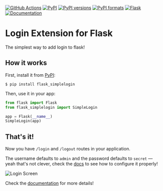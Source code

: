 [![GitHub Actions](https://img.shields.io/github/workflow/status/flask-extensions/Flask-SimpleLogin/Tests?style=flat-square)](https://github.com/flask-extensions/Flask-SimpleLogin/actions/workflows/tests.yml)
[![PyPI](https://img.shields.io/pypi/v/flask_simplelogin.svg?style=flat-square)](https://pypi.org/project/flask_simplelogin/)
[![PyPI versions](https://img.shields.io/pypi/pyversions/flask_simplelogin.svg?style=flat-square)](https://pypi.org/project/flask_simplelogin/)
[![PyPI formats](https://img.shields.io/pypi/format/flask_simplelogin.svg?style=flat-square)](https://pypi.org/project/flask_simplelogin/)
[![Flask](https://img.shields.io/badge/Flask-Extension-blue.svg?style=flat-square)](https://github.com/pallets/flask)
[![Documentation](https://img.shields.io/readthedocs/flask-simple-login?style=flat-square)](https://flask-simple-login.readthedocs.io/en/latest/?badge=latest)

# Login Extension for Flask

The simplest way to add login to flask!

## How it works

First, install it from [PyPI](https://pypi.org/project/flask_simplelogin/):

```console
$ pip install flask_simplelogin
```

Then, use it in your app:

```python
from flask import Flask
from flask_simplelogin import SimpleLogin

app = Flask(__name__)
SimpleLogin(app)
```

## **That's it!**

Now you have `/login` and `/logout` routes in your application.

The username defaults to `admin` and the password defaults to `secret` — yeah that's not clever, check the [docs](https://flask-simple-login.readthedocs.io/en/latest/?badge=latest) to see how to configure it properly!

![Login Screen](./login_screen.png)

Check the [documentation](https://flask-simple-login.readthedocs.io/en/latest/?badge=latest) for more details!
